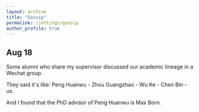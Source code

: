 ```yaml
---
layout: archive
title: "Gossip"
permalink: /jottings/gossip
author_profile: true
---
```


Aug 18
----------

Some alumni who share my supervisor discussed our academic lineage in a Wechat group. 

They said it's like: Peng Huanwu - Zhou Guangzhao - Wu Ke - Chen Bin - us.

And I found that the PhD advisor of Peng Huanwu is Max Born.
